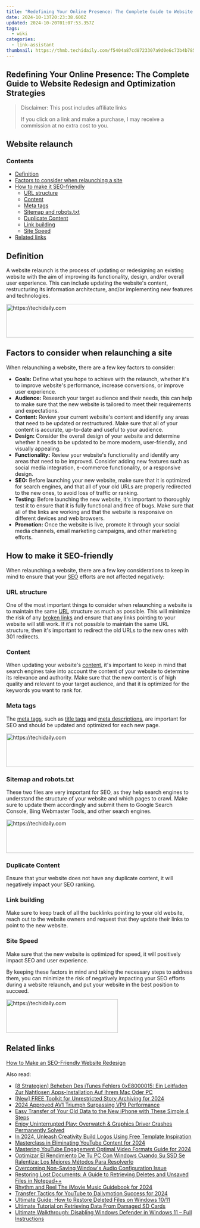 ```yaml
---
title: "Redefining Your Online Presence: The Complete Guide to Website Redesign and Optimization Strategies"
date: 2024-10-13T20:23:38.600Z
updated: 2024-10-20T01:07:53.357Z
tags:
  - wiki
categories:
  - link-assistant
thumbnail: https://thmb.techidaily.com/f5404a87cd8723307a9d0e6c73b4b785c1ac7bfa81bbe5b64a2be76707a27a2f.jpg
---
```


## Redefining Your Online Presence: The Complete Guide to Website Redesign and Optimization Strategies

>  Disclaimer: This post includes affiliate links
>
>  If you click on a link and make a purchase, I may receive a commission at no extra cost to you.
>

## Website relaunch

### Contents

* [Definition](https://tools.techidaily.com/link-assistant/products/)
* [Factors to consider when relaunching a site](https://tools.techidaily.com/link-assistant/products/)
* [How to make it SEO-friendly](https://tools.techidaily.com/link-assistant/products/)  
   * [URL structure](https://tools.techidaily.com/link-assistant/products/)  
   * [Content](https://tools.techidaily.com/link-assistant/products/)  
   * [Meta tags](https://tools.techidaily.com/link-assistant/products/)  
   * [Sitemap and robots.txt](https://tools.techidaily.com/link-assistant/products/)  
   * [Duplicate Content](https://tools.techidaily.com/link-assistant/products/)  
   * [Link building](https://tools.techidaily.com/link-assistant/products/)  
   * [Site Speed](https://tools.techidaily.com/link-assistant/products/)
* [Related links](https://tools.techidaily.com/link-assistant/products/)

## Definition

A website relaunch is the process of updating or redesigning an existing website with the aim of improving its functionality, design, and/or overall user experience. This can include updating the website's content, restructuring its information architecture, and/or implementing new features and technologies.

<!-- affiliate ads begin -->
<a href="https://appsumo.8odi.net/c/5597632/2105869/7443" target="_top" id="2105869">
  <img src="//a.impactradius-go.com/display-ad/7443-2105869" border="0" alt="https://techidaily.com" width="728" height="90"/>
</a>
<img height="0" width="0" src="https://appsumo.8odi.net/i/5597632/2105869/7443" style="position:absolute;visibility:hidden;" border="0" />
<!-- affiliate ads end -->

## Factors to consider when relaunching a site

When relaunching a website, there are a few key factors to consider:

* **Goals:** Define what you hope to achieve with the relaunch, whether it's to improve website's performance, increase conversions, or improve user experience.
* **Audience:** Research your target audience and their needs, this can help to make sure that the new website is tailored to meet their requirements and expectations.
* **Content:** Review your current website's content and identify any areas that need to be updated or restructured. Make sure that all of your content is accurate, up-to-date and useful to your audience.
* **Design:** Consider the overall design of your website and determine whether it needs to be updated to be more modern, user-friendly, and visually appealing.
* **Functionality:** Review your website's functionality and identify any areas that need to be improved. Consider adding new features such as social media integration, e-commerce functionality, or a responsive design.
* **SEO:** Before launching your new website, make sure that it is optimized for search engines, and that all of your old URLs are properly redirected to the new ones, to avoid loss of traffic or ranking.
* **Testing:** Before launching the new website, it's important to thoroughly test it to ensure that it is fully functional and free of bugs. Make sure that all of the links are working and that the website is responsive on different devices and web browsers.
* **Promotion:** Once the website is live, promote it through your social media channels, email marketing campaigns, and other marketing efforts.

## How to make it SEO-friendly

When relaunching a website, there are a few key considerations to keep in mind to ensure that your [SEO](https://tools.techidaily.com/link-assistant/products/) efforts are not affected negatively:

### URL structure

One of the most important things to consider when relaunching a website is to maintain the same [URL](https://tools.techidaily.com/link-assistant/products/) structure as much as possible. This will minimize the risk of any [broken links](https://tools.techidaily.com/link-assistant/products/) and ensure that any links pointing to your website will still work. If it's not possible to maintain the same URL structure, then it's important to redirect the old URLs to the new ones with 301 redirects.

### Content

When updating your website's [content](https://tools.techidaily.com/link-assistant/products/), it's important to keep in mind that search engines take into account the content of your website to determine its relevance and authority. Make sure that the new content is of high quality and relevant to your target audience, and that it is optimized for the keywords you want to rank for.

### Meta tags

The [meta tags](https://tools.techidaily.com/link-assistant/products/), such as [title tags](https://tools.techidaily.com/link-assistant/products/) and [meta descriptions](https://tools.techidaily.com/link-assistant/products/), are important for SEO and should be updated and optimized for each new page.

<!-- affiliate ads begin -->
<a href="https://appsumo.8odi.net/c/5597632/2082542/7443" target="_top" id="2082542">
  <img src="//a.impactradius-go.com/display-ad/7443-2082542" border="0" alt="https://techidaily.com" width="728" height="90"/>
</a>
<img height="0" width="0" src="https://appsumo.8odi.net/i/5597632/2082542/7443" style="position:absolute;visibility:hidden;" border="0" />
<!-- affiliate ads end -->

### Sitemap and robots.txt

These two files are very important for SEO, as they help search engines to understand the structure of your website and which pages to crawl. Make sure to update them accordingly and submit them to Google Search Console, Bing Webmaster Tools, and other search engines.

<!-- affiliate ads begin -->
<a href="https://aligracehair.sjv.io/c/5597632/1902294/19272" target="_top" id="1902294">
  <img src="//a.impactradius-go.com/display-ad/19272-1902294" border="0" alt="https://techidaily.com" width="728" height="90"/>
</a>
<img height="0" width="0" src="https://aligracehair.sjv.io/i/5597632/1902294/19272" style="position:absolute;visibility:hidden;" border="0" />
<!-- affiliate ads end -->

### Duplicate Content

Ensure that your website does not have any duplicate content, it will negatively impact your SEO ranking.

### Link building

Make sure to keep track of all the backlinks pointing to your old website, reach out to the website owners and request that they update their links to point to the new website.

### Site Speed

Make sure that the new website is optimized for speed, it will positively impact SEO and user experience.

By keeping these factors in mind and taking the necessary steps to address them, you can minimize the risk of negatively impacting your SEO efforts during a website relaunch, and put your website in the best position to succeed.

<!-- affiliate ads begin -->
<a href="https://malaysia-healthcare-travel-council.pxf.io/c/5597632/1557746/17382" target="_top" id="1557746">
  <img src="//a.impactradius-go.com/display-ad/17382-1557746" border="0" alt="https://techidaily.com" width="300" height="90"/>
</a>
<img height="0" width="0" src="https://malaysia-healthcare-travel-council.pxf.io/i/5597632/1557746/17382" style="position:absolute;visibility:hidden;" border="0" />
<!-- affiliate ads end -->

## Related links

[How to Make an SEO-Friendly Website Redesign](https://tools.techidaily.com/link-assistant/products/)

<ins class="adsbygoogle"
     style="display:block"
     data-ad-format="autorelaxed"
     data-ad-client="ca-pub-7571918770474297"
     data-ad-slot="1223367746"></ins>

<ins class="adsbygoogle"
     style="display:block"
     data-ad-client="ca-pub-7571918770474297"
     data-ad-slot="8358498916"
     data-ad-format="auto"
     data-full-width-responsive="true"></ins>

<span class="atpl-alsoreadstyle">Also read:</span>
<div><ul>
<li><a href="https://win-docs.techidaily.com/8-strategien-beheben-des-itunes-fehlers-0xe8000015-ein-leitfaden-zur-nahtlosen-apps-installation-auf-ihrem-mac-oder-pc/"><u>[8 Strategien] Beheben Des iTunes Fehlers 0xE8000015: Ein Leitfaden Zur Nahtlosen Apps-Installation Auf Ihrem Mac Oder PC</u></a></li>
<li><a href="https://instagram-videos.techidaily.com/new-free-toolkit-for-unrestricted-story-archiving-for-2024/"><u>[New] FREE Toolkit for Unrestricted Story Archiving for 2024</u></a></li>
<li><a href="https://extra-tips.techidaily.com/2024-approved-av1-triumph-surpassing-vp9-performance/"><u>2024 Approved AV1 Triumph Surpassing VP9 Performance</u></a></li>
<li><a href="https://win-docs.techidaily.com/easy-transfer-of-your-old-data-to-the-new-iphone-with-these-simple-4-steps/"><u>Easy Transfer of Your Old Data to the New iPhone with These Simple 4 Steps</u></a></li>
<li><a href="https://win-blog.techidaily.com/enjoy-uninterrupted-play-overwatch-and-graphics-driver-crashes-permanently-solved/"><u>Enjoy Uninterrupted Play: Overwatch & Graphics Driver Crashes Permanently Solved</u></a></li>
<li><a href="https://article-posts.techidaily.com/in-2024-unleash-creativity-build-logos-using-free-template-inspiration/"><u>In 2024, Unleash Creativity Build Logos Using Free Template Inspiration</u></a></li>
<li><a href="https://youtube-zero.techidaily.com/rclass-in-eliminating-youtube-content-for-2024/"><u>Masterclass in Eliminating YouTube Content for 2024</u></a></li>
<li><a href="https://youtube-help.techidaily.com/mastering-youtube-engagement-optimal-video-formats-guide-for-2024/"><u>Mastering YouTube Engagement Optimal Video Formats Guide for 2024</u></a></li>
<li><a href="https://win-docs.techidaily.com/optimizar-el-rendimiento-de-tu-pc-con-windows-cuando-su-ssd-se-ralentiza-los-mejores-metodos-para-resolverlo/"><u>Optimizar El Rendimiento De Tu PC Con Windows Cuando Su SSD Se Ralentiza: Los Mejores Métodos Para Resolverlo</u></a></li>
<li><a href="https://windows11.techidaily.com/overcoming-non-saving-windows-audio-configuration-issue/"><u>Overcoming Non-Saving Window's Audio Configuration Issue</u></a></li>
<li><a href="https://win-docs.techidaily.com/restoring-lost-documents-a-guide-to-retrieving-deletes-and-unsaved-files-in-notepadplusplus/"><u>Restoring Lost Documents: A Guide to Retrieving Deletes and Unsaved Files in Notepad++</u></a></li>
<li><a href="https://extra-guidance.techidaily.com/rhythm-and-reel-the-imovie-music-guidebook-for-2024/"><u>Rhythm and Reel The iMovie Music Guidebook for 2024</u></a></li>
<li><a href="https://facebook-video-share.techidaily.com/transfer-tactics-for-youtube-to-dailymotion-success-for-2024/"><u>Transfer Tactics for YouTube to Dailymotion Success for 2024</u></a></li>
<li><a href="https://win-docs.techidaily.com/ultimate-guide-how-to-restore-deleted-files-on-windows-1011/"><u>Ultimate Guide: How to Restore Deleted Files on Windows 10/11</u></a></li>
<li><a href="https://win-docs.techidaily.com/ultimate-tutorial-on-retrieving-data-from-damaged-sd-cards/"><u>Ultimate Tutorial on Retrieving Data From Damaged SD Cards</u></a></li>
<li><a href="https://win-docs.techidaily.com/ultimate-walkthrough-disabling-windows-defender-in-windows-11-full-instructions/"><u>Ultimate Walkthrough: Disabling Windows Defender in Windows 11 – Full Instructions</u></a></li>
</ul></div>

